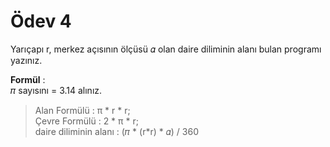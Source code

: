 # Ödev 4

Yarıçapı r, merkez açısının ölçüsü 𝛼 olan daire diliminin alanı bulan programı yazınız.

**Formül** :\
𝜋 sayısını = 3.14 alınız.
> Alan Formülü : π * r * r;\
Çevre Formülü : 2 * π * r;\
daire diliminin alanı : (𝜋 * (r*r) * 𝛼) / 360